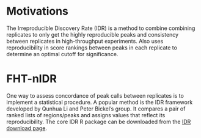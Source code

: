 # Motivations

The Irreproducible Discovery Rate (IDR) is a method to combine combining replicates to only get the highly reproducible peaks and consistency between replicates in high-throughput experiments. Also uses reproducibility in score rankings between peaks in each replicate to determine an optimal cutoff for significance. 



# FHT-nIDR

One way to assess concordance of peak calls between replicates is to implement a statistical procedure. A popular method is the IDR framework developed by Qunhua Li and Peter Bickel’s group. It compares a pair of ranked lists of regions/peaks and assigns values that reflect its reproducibility. The core IDR R package can be downloaded from the [IDR download page](http://cran.r-project.org/web/packages/idr/index.html).
